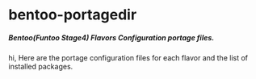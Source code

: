 # bentoo-portagedir

##### Bentoo(Funtoo Stage4) Flavors Configuration portage files.

hi, Here are the portage configuration files for each flavor and the list of installed packages.

